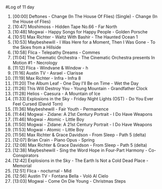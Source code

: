 #Log of 11 day

1. [00:00] Deftones - Change (In The House Of Flies) (Single) - Change (In the House of Flies)
1. [10:47] Moshimoss - Hidden Tape No.66 - Far North
1. [10:48] Mogwai - Happy Songs for Happy People - Golden Porsche
1. [10:51] Max Richter - Waltz With Bashir - The Haunted Ocean 1
1. [10:53] Maybeshewill - I Was Here for a Moment, Then I Was Gone - To the Skies from a Hillside
1. [10:58] Flica - Telepathy Dreams - Commes
1. [11:04] The Cinematic Orchestra - The Cinematic Orchestra presents In Motion #1 - Necrology
1. [11:12] Flica - Windvane & Window - h
1. [11:16] Austin TV - Asrael - Clarisse
1. [11:19] Max Richter - Infra - Infra 8
1. [11:20] The Album Leaf - One Day I'll Be on Time - Wet the Day
1. [11:26] This Will Destroy You - Young Mountain - Grandfather Clock
1. [11:28] Helios - Caesura - A Mountain of Ice
1. [11:33] Explosions in the Sky - Friday Night Lights (OST) - Do You Ever Feel Cursed  (David Torn)
1. [11:36] Maybeshewill - Fair Youth - Permanence
1. [11:44] Mogwai - Zidane: A 21st Century Portrait - I Do Have Weapons
1. [11:46] Mogwai - Atomic - Little Boy
1. [11:50] Mogwai - Zidane: A 21st Century Portrait - I Do Have Weapons
1. [11:53] Mogwai - Atomic - Little Boy
1. [11:56] Max Richter & Grace Davidson - From Sleep - Path 5 (delta)
1. [12:07] Brian Crain - Piano Opus - Spring
1. [12:08] Max Richter & Grace Davidson - From Sleep - Path 5 (delta)
1. [12:38] Maybeshewill - Sing the Word Hope in Four-Part Harmony - Co-Conspirators
1. [12:42] Explosions in the Sky - The Earth Is Not a Cold Dead Place - Memorial
1. [12:51] Flica - nocturnal - Mid
1. [12:56] Austin TV - Fontana Bella - Voló Al Cielo
1. [13:03] Mogwai - Come On Die Young - Christmas Steps
